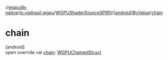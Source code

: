 //[wgpu4k-native](../../../../index.md)/[io.ygdrasil.wgpu](../../index.md)/[WGPUShaderSourceSPIRV](../index.md)/[[android]ByValue](index.md)/[chain](chain.md)

# chain

[android]\
open override val [chain](chain.md): [WGPUChainedStruct](../../-w-g-p-u-chained-struct/index.md)
